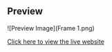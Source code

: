 
## Preview

![Preview Image](Frame 1.png)

[Click here to view the live website](https://shahrukkabir.github.io/developer-portfolio/)

